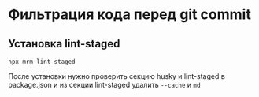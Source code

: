 
# Фильтрация кода перед git commit

## Установка lint-staged
```
npx mrm lint-staged
```
После установки нужно проверить секцию husky и lint-staged в package.json и из секции lint-staged удалить `--cache` и `md`